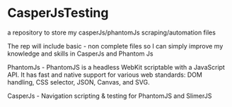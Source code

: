 # CasperJsTesting
a repository to store my casperJs/phantomJs scraping/automation files

The rep will include basic - non complete files so I can simply improve my knowledge and skills in CasperJs and Phantom Js

PhantomJs - PhantomJS is a headless WebKit scriptable with a 
JavaScript API. It has fast and native support for various web standards: DOM handling, CSS selector, JSON, Canvas, and SVG.

CasperJs - Navigation scripting & testing for PhantomJS and SlimerJS
